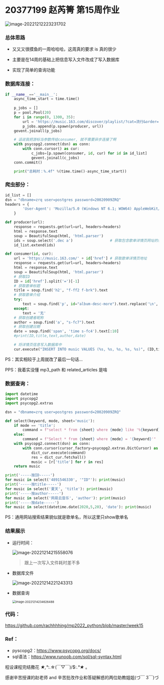 # 20377199 赵芮箐 第15周作业

![image-20221212223231702](C:\Users\DELL\AppData\Roaming\Typora\typora-user-images\image-20221212223231702.png)

### 总体思路

- 又又又很摸鱼的一周哈哈哈，这周真的要求 is 真的很少

- 主要是在14周的基础上把信息写入文件改成了写入数据库

- 实现了简单的查询功能

### 数据库连接：

```python
if __name__=='__main__':
    async_time_start = time.time()
    
    p_jobs = []
    p = pool.Pool(20)
    for i in range(0, 1300, 35):
        url = 'https://music.163.com/discover/playlist/?cat=流行&order=hot&limit=35&offset=' + str(i)
        p_jobs.append(p.spawn(producer, url))
    gevent.joinall(p_jobs)

    # 话说我把游标当参数传给consumer, 就不需要异步连接了啊
    with psycopg2.connect(dsn) as conn:
        with conn.cursor() as cur:
            c_jobs=[p.spawn(consumer, id, cur) for id in id_list]
            gevent.joinall(c_jobs)
    conn.commit()

    print("总耗时：%.4f" %(time.time()-async_time_start))
```

### 爬虫部分：

```python
id_list = []
dsn = "dbname=zrq user=postgres password=20020909ZRQ"
headers = {  
        'User-Agent': 'Mozilla/5.0 (Windows NT 6.1; WOW64) AppleWebKit/537.36 (KHTML, like Gecko) Chrome/63.0.3239.132 Safari/537.36'  
    }

def producer(url):
    response = requests.get(url=url, headers=headers)  
    html = response.text 
    soup = BeautifulSoup(html, 'html.parser')   
    ids = soup.select('.dec a')					# 获取包含歌单详情页网址的标签
    id_list.extend(ids)

def consumer(id, cur):
    url = 'https://music.163.com/' + id['href']	# 获取歌单详情页地址
    response = requests.get(url=url, headers=headers)
    html = response.text
    soup = BeautifulSoup(html, 'html.parser')
    # 获取ID
    ID = id['href'].split('=')[-1]
    # 获取歌单标题
    title = soup.find('h2', "f-ff2 f-brk").text
    # 获取歌单介绍
    try:
        text = soup.find('p', id="album-desc-more").text.replace('\n', '')
    except: 
        text = '无'
    # 获取创建者昵称
    author = soup.find('a', "s-fc7").text
    # 获取创建日期
    date = soup.find('span', 'time s-fc4').text[:10]
    #print(ID,title,text,author,date)

    # 将详情页信息写入数据库中
    cur.execute("INSERT INTO music VALUES (%s, %s, %s, %s, %s)", (ID,title,text,author,date))
```

PS：其实相较于上周就改了最后一句话...

PPS：我着实没懂 mp3_path 和 related_articles 是啥

### 数据查询：

```python
import datetime
import psycopg2
import psycopg2.extras

dsn = "dbname=zrq user=postgres password=20020909ZRQ"

def select(keyword, mode, sheet='music'):
    if mode == 'title':
        command = f"select * from {sheet} where {mode} like '%{keyword}%'"
    else:
        command = f"Select * from {sheet} where {mode} = '{keyword}'"
    with psycopg2.connect(dsn) as conn:
        with conn.cursor(cursor_factory=psycopg2.extras.DictCursor) as dict_cur:
            dict_cur.execute(command)
            res = dict_cur.fetchall()
            music = [r['title'] for r in res]
    return music

print('-----按ID-----')
for music in select('4891546330', '"ID"'): print(music)
print('-----按title-----')
for music in select('夏天', 'title'): print(music)
print('-----按author-----')
for music in select('网易云音乐', 'author'): print(music)
print('-----按date-----')
for music in select(datetime.date(2020,5,20), 'date'): print(music)
```

PS：通用网站搜索结果貌似就是歌单名，所以这里只show歌单名

### 结果展示

- 运行时间：

  ![image-20221214215558076](C:\Users\DELL\AppData\Roaming\Typora\typora-user-images\image-20221214215558076.png)

  > 跟上一次写入文件耗时差不多

- 数据库文件

  ![image-20221214221243313](C:\Users\DELL\AppData\Roaming\Typora\typora-user-images\image-20221214221243313.png)

- 数据查询

  <img src="C:\Users\DELL\AppData\Roaming\Typora\typora-user-images\image-20221214234626488.png" alt="image-20221214234626488" style="zoom:67%;" />

### 代码：

https://github.com/rachhhhing/mp2022_python/blob/master/week15

### Ref：

- pyscopg2：https://www.psycopg.org/docs/
- sql语法：https://www.runoob.com/sql/sql-syntax.html



程设课程完结撒花 *★,°*:.☆(￣▽￣)/$:*.°★* 。

感谢辛苦授课的赵老师 and 辛苦批改作业和答疑解惑的两位助教姐姐(づ￣ 3￣)づ

